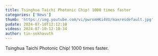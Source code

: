 ```yaml
---
title: Tsinghua Taichi Photonic Chip! 1000 times faster
categories: ['News']
thumb: 'https://img.youtube.com/vi/pwrnmHKi4VU/maxresdefault.jpg'
pudate: 2024-07-10T12:12:10
videos: 2024-07-10-12-10-34
author: tin-sokhavuth
---
```

Tsinghua Taichi Photonic Chip! 1000 times faster.